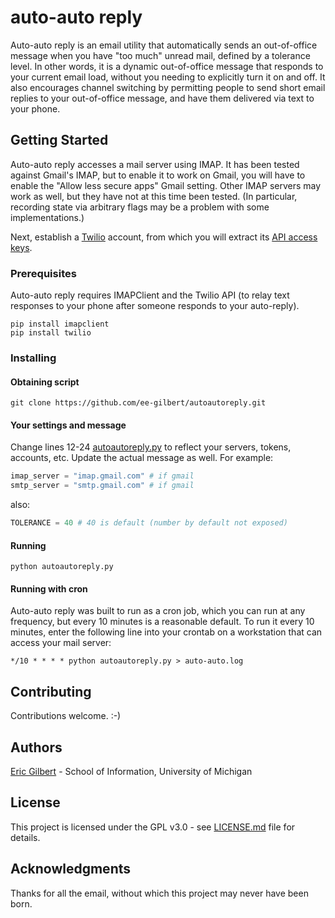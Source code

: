 # auto-auto reply
Auto-auto reply is an email utility that automatically sends an out-of-office message when you have "too much" unread mail, defined by a tolerance level. In other words, it is a dynamic out-of-office message that responds to your current email load, without you needing to explicitly turn it on and off. It also encourages channel switching by permitting people to send short email replies to your out-of-office message, and have them delivered via text to your phone.

## Getting Started

Auto-auto reply accesses a mail server using IMAP. It has been tested against 
Gmail's IMAP, but to enable it to work on Gmail, you will have to enable
the "Allow less secure apps" Gmail setting. Other IMAP servers may work as
well, but they have not at this time been tested. (In particular,
recording state via arbitrary flags may be a problem with some
implementations.)

Next, establish a [Twilio](https://twilio.com) account, from which you will extract its [API access keys](https://www.twilio.com/console).

### Prerequisites

Auto-auto reply requires IMAPClient and the Twilio API (to relay text
responses to your phone after someone responds to your auto-reply). 

```
pip install imapclient
pip install twilio
```

### Installing

#### Obtaining script 

``git clone https://github.com/ee-gilbert/autoautoreply.git``

#### Your settings and message 

Change lines 12-24 [autoautoreply.py](https://github.com/ee-gilbert/autoautoreply/blob/master/autoautoreply.py) to reflect your servers, tokens, accounts, etc. Update the actual message as well. For example: 

```python
imap_server = "imap.gmail.com" # if gmail
smtp_server = "smtp.gmail.com" # if gmail
```

also: 

```python
TOLERANCE = 40 # 40 is default (number by default not exposed)
```

#### Running

``python autoautoreply.py``

#### Running with cron 

Auto-auto reply was built to run as a cron job, which you can run at any frequency,
but every 10 minutes is a reasonable default. To run it every 10
minutes, enter the following line into your crontab on a workstation that can
access your mail server:

``*/10 * * * * python autoautoreply.py > auto-auto.log``

## Contributing

Contributions welcome. :-)

## Authors

[Eric Gilbert](http://eegilbert.org) - School of Information, University of Michigan

## License

This project is licensed under the GPL v3.0 - see [LICENSE.md](LICENSE.md) file for details.

## Acknowledgments

Thanks for all the email, without which this project may never have been
born.
